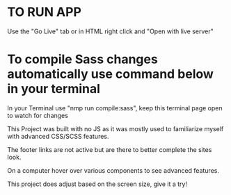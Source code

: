# TO RUN APP
 Use the "Go Live" tab or in HTML right click and "Open with live server"

 # To compile Sass changes automatically use command below in your terminal
 In your Terminal use "nmp run compile:sass", keep this terminal page open to watch for changes

This Project was built with no JS as it was mostly used to familiarize myself with advanced CSS/SCSS features.

The footer links are not active but are there to better complete the sites look.

On a computer hover over various components to see advanced features.

This project does adjust based on the screen size, give it a try!